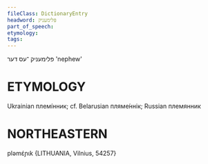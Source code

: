```yaml
---
fileClass: DictionaryEntry
headword: פּלימעניק
part_of_speech: 
etymology: 
tags: 
---
```

פּלימעניק
־עס
דער
'nephew'

ETYMOLOGY
===========
Ukrainian племі́нник; cf. Belarusian пляме́ннік; Russian племянник	

NORTHEASTERN
==============

pləmɛ́ɲɩk {LITHUANIA, Vilnius, 54257}